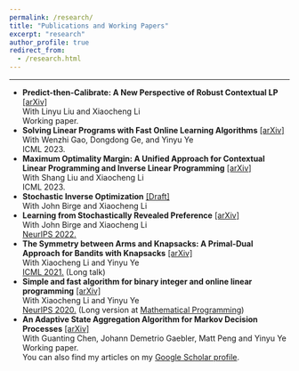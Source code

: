 ```yaml
---
permalink: /research/
title: "Publications and Working Papers"
excerpt: "research"
author_profile: true
redirect_from: 
  - /research.html
---
```

* * *
- **Predict-then-Calibrate: A New Perspective of Robust Contextual LP** [\[arXiv\]](https://arxiv.org/abs/2305.15686) \
 With Linyu Liu and Xiaocheng Li \
 Working paper.
- **Solving Linear Programs with Fast Online Learning Algorithms** [\[arXiv\]](https://arxiv.org/abs/2107.03570) \
 With Wenzhi Gao, Dongdong Ge, and Yinyu Ye\
 ICML 2023.
- **Maximum Optimality Margin: A Unified Approach for Contextual Linear Programming and Inverse Linear Programming** [\[arXiv\]](https://arxiv.org/abs/2301.11260) \
 With Shang Liu and Xiaocheng Li \
 ICML 2023.
- **Stochastic Inverse Optimization** [\[Draft\]](https://github.com/chunlinsun/chunlinsun.github.io/blob/master/files/Stochastic_Inverse_Optimization.pdf)\
  With John Birge and Xiaocheng Li 
- **Learning from Stochastically Revealed Preference** [\[arXiv\]](https://arxiv.org/abs/2206.01484)\
  With John Birge and Xiaocheng Li \
  [NeurIPS 2022.](https://openreview.net/forum?id=fKXiO9sLubb)
- **The Symmetry between Arms and Knapsacks: A Primal-Dual Approach for Bandits with Knapsacks** [\[arXiv\]](https://arxiv.org/abs/2102.06385) \
 With Xiaocheng Li and Yinyu Ye \
 [ICML 2021.](https://icml.cc/virtual/2021/poster/9151) (Long talk)
- **Simple and fast algorithm for binary integer and online linear programming** [\[arXiv\]](https://arxiv.org/abs/2003.02513) \
 With Xiaocheng Li and Yinyu Ye \
 [NeurIPS 2020.](https://nips.cc/virtual/2020/public/poster_6abba5d8ab1f4f32243e174beb754661.html) (Long version at [Mathematical Programming](https://link.springer.com/article/10.1007/s10107-022-01880-x)) 
- **An Adaptive State Aggregation Algorithm for Markov Decision Processes** [\[arXiv\]](https://arxiv.org/abs/2107.11053)\
 With Guanting Chen, Johann Demetrio Gaebler, Matt Peng and Yinyu Ye\
 Working paper.
\
You can also find my articles on my [Google Scholar profile](https://scholar.google.com/citations?view_op=list_works&user=2MMNRmoAAAAJ).
